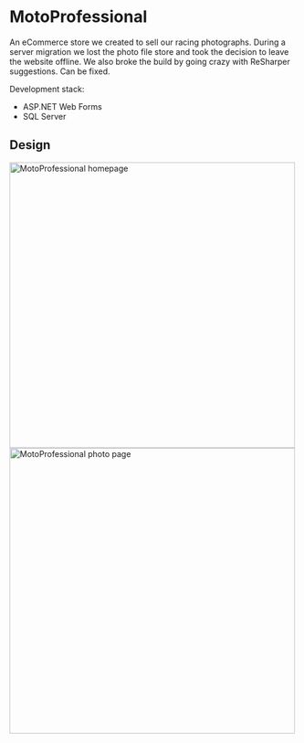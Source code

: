 # MotoProfessional
An eCommerce store we created to sell our racing photographs. During a server migration we lost the photo file store and took the decision to leave the website offline. We also broke the build by going crazy with ReSharper suggestions. Can be fixed.

Development stack:
* ASP.NET Web Forms
* SQL Server

## Design

<img src="https://londonbikersarchive.blob.core.windows.net/github/moto-professional-homepage_2817625702_o.png" alt="MotoProfessional homepage" width="500" />

<img src="https://londonbikersarchive.blob.core.windows.net/github/moto-professional-photo-detail_2817625840_o.png" alt="MotoProfessional photo page" width="500" />

